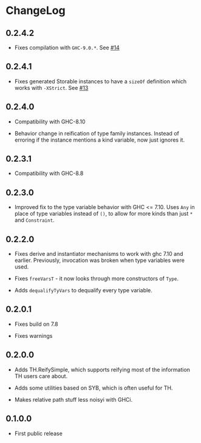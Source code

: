 # ChangeLog

## 0.2.4.2

* Fixes compilation with `GHC-9.0.*`.  See [#14][]

[#14]: https://github.com/fpco/th-utilities/issues/14

## 0.2.4.1

* Fixes generated Storable instances to have a `sizeOf` definition
  which works with `-XStrict`. See [#13][]

[#13]: https://github.com/fpco/th-utilities/issues/13

## 0.2.4.0

* Compatibility with GHC-8.10

* Behavior change in reification of type family instances. Instead of
  erroring if the instance mentions a kind variable, now just ignores
  it.

## 0.2.3.1

* Compatibility with GHC-8.8

## 0.2.3.0

* Improved fix to the type variable behavior with GHC <= 7.10.  Uses
  `Any` in place of type variables instead of `()`, to allow for more
  kinds than just `*` and `Constraint`.

## 0.2.2.0

* Fixes derive and instantiator mechanisms to work with ghc 7.10 and
  earlier.  Previously, invocation was broken when type variables were
  used.

* Fixes `freeVarsT` - it now looks through more constructors of `Type`.

* Adds `dequalifyTyVars` to dequalify every type variable.

## 0.2.0.1

* Fixes build on 7.8

* Fixes warnings

## 0.2.0.0

* Adds TH.ReifySimple, which supports reifying most of the information TH users
  care about.

* Adds some utilities based on SYB, which is often useful for TH.

* Makes relative path stuff less noisyi with GHCi.

## 0.1.0.0

* First public release

